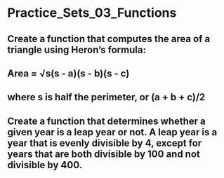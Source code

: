# Practice_Sets_03_Functions
## Create a function that computes the area of a triangle using Heron’s formula:
   ##         Area = √s(s - a)(s - b)(s - c)

   ##         where s is half the perimeter, or (a + b + c)/2

## Create a function that determines whether a given year is a leap year or not. A leap year is a year that is evenly divisible by 4, except for years that are both divisible by 100 and not divisible by 400.
